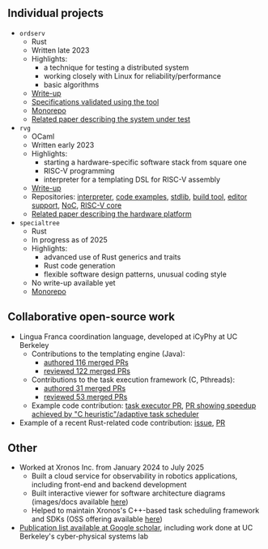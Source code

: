 ## Individual projects

- `ordserv`
  - Rust
  - Written late 2023
  - Highlights:
    - a technique for testing a distributed system
    - working closely with Linux for reliability/performance
    - basic algorithms
  - [Write-up](https://github.com/petervdonovan/ordserv/blob/main/explain/report.pdf)
  - [Specifications validated using the tool](https://github.com/petervdonovan/ordserv/blob/main/explain/explanations.md)
  - [Monorepo](https://github.com/petervdonovan/ordserv)
  - [Related paper describing the system under test](https://arxiv.org/pdf/2405.12117)
- `rvg`
  - OCaml
  - Written early 2023
  - Highlights:
    - starting a hardware-specific software stack from square one
    - RISC-V programming
    - interpreter for a templating DSL for RISC-V assembly
  - [Write-up](https://github.com/petervdonovan/rvg/blob/main/report.pdf)
  - Repositories: [interpreter](https://github.com/petervdonovan/rvg), [code examples](https://github.com/petervdonovan/rvg-flexpret-code-examples), [stdlib](https://github.com/petervdonovan/rvg-stdlib), [build tool](https://github.com/petervdonovan/rvgbuild), [editor support](https://github.com/petervdonovan/rvg-vsc), [NoC](https://github.com/t-crest/soc-comm/pull/3/files), [RISC-V core](https://github.com/lf-lang/interpret/pull/9/files#diff-5d4cb2e1b2d21261e925d0281d2d80d79f7acf58e9e77cd3386d772d97c7feb5)
  - [Related paper describing the hardware platform](https://dl.acm.org/doi/pdf/10.1145/3576914.3587497)
- `specialtree`
  - Rust
  - In progress as of 2025
  - Highlights:
    - advanced use of Rust generics and traits
    - Rust code generation
    - flexible software design patterns, unusual coding style
  - No write-up available yet
  - [Monorepo](https://github.com/petervdonovan/specialtree)

## Collaborative open-source work

- Lingua Franca coordination language, developed at iCyPhy at UC Berkeley
  - Contributions to the templating engine (Java):
    - [authored 116 merged PRs](https://github.com/lf-lang/lingua-franca/pulls?q=is%3Apr+is%3Amerged+author%3Apetervdonovan+)
    - [reviewed 122 merged PRs](https://github.com/lf-lang/lingua-franca/pulls?q=is%3Apr+is%3Amerged+reviewed-by%3Apetervdonovan+)
  - Contributions to the task execution framework (C, Pthreads):
    - [authored 31 merged PRs](https://github.com/lf-lang/reactor-c/pulls?q=is%3Apr+is%3Amerged+author%3Apetervdonovan+)
    - [reviewed 53 merged PRs](https://github.com/lf-lang/reactor-c/pulls?page=1&q=is%3Apr+is%3Amerged+reviewed-by%3Apetervdonovan)
  - Example code contribution: [task executor PR](https://github.com/lf-lang/reactor-c/pull/85), [PR showing speedup achieved by "C heuristic"/adaptive task scheduler](https://github.com/lf-lang/lingua-franca/pull/1207)
- Example of a recent Rust-related code contribution: [issue](https://github.com/cognitive-engineering-lab/argus/issues/62), [PR](https://github.com/cognitive-engineering-lab/argus/pull/65)

## Other

- Worked at Xronos Inc. from January 2024 to July 2025
  - Built a cloud service for observability in robotics applications, including front-end and backend development
  - Built interactive viewer for software architecture diagrams (images/docs available [here](https://docs.xronos.com/diagrams.html))
  - Helped to maintain Xronos's C++-based task scheduling framework and SDKs (OSS offering available [here](https://github.com/xronos-inc/xronos))
- [Publication list available at Google scholar](https://scholar.google.com/citations?user=46vBKvAAAAAJ&hl=en), including work done at UC Berkeley's cyber-physical systems lab
